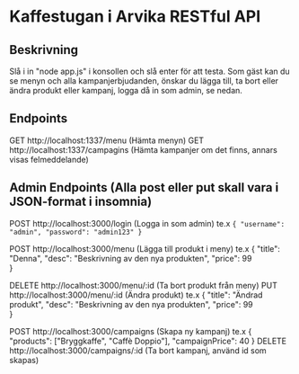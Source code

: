 # Kaffestugan i Arvika RESTful API

## Beskrivning
Slå i in "node app.js" i konsollen och slå enter för att testa. Som gäst kan du se menyn och alla kampanjerbjudanden, önskar du lägga till, ta bort eller ändra produkt eller kampanj, logga då in som admin, se nedan.

## Endpoints

GET http://localhost:1337/menu (Hämta menyn)
GET http://localhost:1337/campagins (Hämta kampanjer om det finns, annars visas felmeddelande)


## Admin Endpoints (Alla post eller put skall vara i JSON-format i insomnia)

POST http://localhost:3000/login (Logga in som admin) te.x ``{
  "username": "admin",
  "password": "admin123"
}``


POST http://localhost:3000/menu (Lägga till produkt i meny) te.x {
  "title": "Denna",
  "desc": "Beskrivning av den nya produkten",
  "price": 99	
}

DELETE http://localhost:3000/menu/:id (Ta bort produkt från meny)
PUT http://localhost:3000/menu/:id (Ändra produkt) te.x {
  "title": "Ändrad produkt",
  "desc": "Beskrivning av den nya produkten",
  "price": 99	
}

POST http://localhost:3000/campaigns (Skapa ny kampanj) te.x 
{
    "products": ["Bryggkaffe", "Caffè Doppio"],
    "campaignPrice": 40
}
DELETE http://localhost:3000/campaigns/:id (Ta bort kampanj, använd id som skapas)




